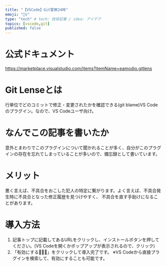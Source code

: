 ```yaml
---
title: "【VSCode】Git警察24時"
emoji: "👮‍♀️"
type: "tech" # tech: 技術記事 / idea: アイデア
topics: [vscode,git]
published: false
---
```


# 公式ドキュメント
https://marketplace.visualstudio.com/items?itemName=eamodio.gitlens

# Git Lenseとは
行単位でどのコミットで修正・変更されたかを確認できる(git blame)VS Codeのプラグイン。なので、VS Codeユーザ向け。

# なんでこの記事を書いたか
意外とまわりでこのプラグインについて聞かれることが多く、自分がこのプラグインの存在を忘れてしまっていることが多いので、備忘録として書いています。

# メリット
悪く言えば、不具合をおこした犯人の特定に繋がります。よく言えば、不具合発生時に不具合となった修正履歴を見つけやすく、
不具合を直す手助けになることがあります。

# 導入方法
1. 記事トップに記載してあるURLをクリックし、インストールボタンを押してください。(VS Codeを開くかポップアップが表示されるので、クリック)
2. 「有効にする」をクリックして導入完了です。
※VS Codeから直接プラグインを検索して、有効にすることも可能です。